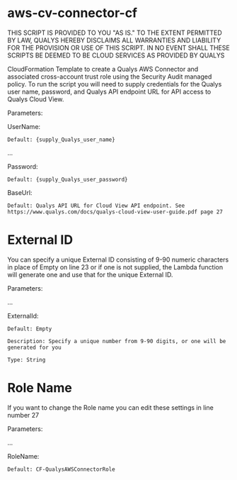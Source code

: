 # aws-cv-connector-cf
THIS SCRIPT IS PROVIDED TO YOU "AS IS."  TO THE EXTENT PERMITTED BY LAW, QUALYS HEREBY DISCLAIMS ALL WARRANTIES AND LIABILITY FOR THE PROVISION OR USE OF THIS SCRIPT.  IN NO EVENT SHALL THESE SCRIPTS BE DEEMED TO BE CLOUD SERVICES AS PROVIDED BY QUALYS

CloudFormation Template to create a Qualys AWS Connector and associated cross-account trust role using the Security Audit managed policy.
To run the script you will need to supply credentials for the
Qualys user name, password, and Qualys API endpoint URL for API access to Qualys Cloud View.

Parameters:

  UserName:
  
    Default: {supply_Qualys_user_name}
...

  Password:
  
    Default: {supply_Qualys_user_password}

  BaseUrl:
  
    Default: Qualys API URL for Cloud View API endpoint. See https://www.qualys.com/docs/qualys-cloud-view-user-guide.pdf page 27

# External ID
You can specify a unique External ID consisting of 9-90 numeric characters in place of Empty on line 23 or if one is not supplied, the Lambda function will generate one and use that for the unique External ID.

Parameters:

...

  ExternalId:
  
    Default: Empty

    Description: Specify a unique number from 9-90 digits, or one will be generated for you

    Type: String

# Role Name
If you want to change the Role name you can edit these settings in line number 27

Parameters:

...

  RoleName:
  
    Default: CF-QualysAWSConnectorRole
